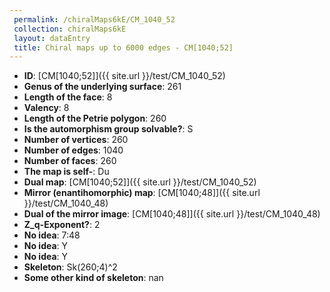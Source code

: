 ```yaml
--- 
 permalink: /chiralMaps6kE/CM_1040_52 
 collection: chiralMaps6kE
 layout: dataEntry
 title: Chiral maps up to 6000 edges - CM[1040;52]
---
```


- **ID**: [CM[1040;52]]({{ site.url }}/test/CM_1040_52)
- **Genus of the underlying surface**: 261
- **Length of the face**: 8
- **Valency**: 8
- **Length of the Petrie polygon**: 260
- **Is the automorphism group solvable?**: S
- **Number of vertices**: 260
- **Number of edges**: 1040
- **Number of faces**: 260
- **The map is self-**: Du
- **Dual map**: [CM[1040;52]]({{ site.url }}/test/CM_1040_52)
- **Mirror (enantihomorphic) map**: [CM[1040;48]]({{ site.url }}/test/CM_1040_48)
- **Dual of the mirror image**: [CM[1040;48]]({{ site.url }}/test/CM_1040_48)
- **Z_q-Exponent?**: 2
- **No idea**:  7:48
- **No idea**: Y
- **No idea**: Y
- **Skeleton**: Sk(260;4)^2
- **Some other kind of skeleton**: nan
